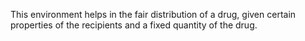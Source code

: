 This environment helps in the fair distribution of a drug, given certain properties of the recipients and a fixed quantity of the drug. 
